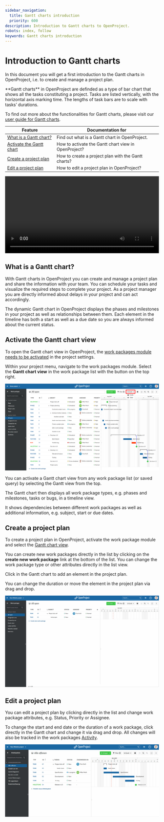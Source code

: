 ```yaml
---
sidebar_navigation:
  title: Gantt charts introduction
  priority: 600
description: Introduction to Gantt charts to OpenProject.
robots: index, follow
keywords: Gantt charts introduction
---
```


# Introduction to Gantt charts

In this document you will get a first introduction to the Gantt charts in OpenProject, i.e. to create and manage a project plan.

<div class="glossary">
**Gantt charts** in OpenProject are definded as a type of bar chart that shows all the tasks constituting a project. Tasks are listed vertically, with the horizontal axis marking time. The lengths of task bars are to scale with tasks’ durations.
</div>

To find out more about the functionalities for Gantt charts, please visit our [user guide for Gantt charts](../../user-guide/#gantt-chart).

| Feature                                                    | Documentation for                                    |
| ---------------------------------------------------------- | ---------------------------------------------------- |
| [What is a Gantt chart?](#what-is-a-gantt-chart?)          | Find out what is a Gantt chart in OpenProject.       |
| [Activate the Gantt chart](#activate-the-gantt-chart-view) | How to activate the Gantt chart view in OpenProject? |
| [Create a project plan](#create-a-project-plan)            | How to create a project plan with the Gantt charts?  |
| [Edit a project plan](#edit-a-project-plan)                | How to edit a project plan in OpenProject?           |

<video src="https://www.openproject.org/wp-content/uploads/2020/12/OpenProject-Project-Plan-and-Timelines-Gantt-charts.mp4" type="video/mp4" controls="" style="width:100%"></video>

## What is a Gantt chart?

With Gantt charts in OpenProject you can create and manage a project plan and share the information with your team. You can schedule your tasks and visualize the required steps to complete your project. As a project manager you are directly informed about delays in your project and can act accordingly.

The dynamic Gantt chart in OpenProject displays the phases and milestones in your project as well as relationships between them. Each element in the timeline has both a start as well as a due date so you are always informed about the current status.

## Activate the Gantt chart view

To open the Gantt chart view in OpenProject, the [work packages module needs to be activated](../projects/#activate-and-deactivate-modules) in the project settings.

Within your project menu, navigate to the work packages module. Select the **Gantt chart view** in the work package list with the button on the top right.

![Activate-Gantt-chart](Activate-Gantt-chart.png)

You can activate a Gantt chart view from any work package list (or saved query) by selecting the Gantt view from the top.

The Gantt chart then displays all work package types, e.g. phases and milestones, tasks or bugs, in a timeline view.

It shows dependencies between different work packages as well as additional information, e.g. subject, start or due dates.

## Create a project plan

To create a project plan in OpenProject, activate the work package module and select the [Gantt chart view](#activate-the-gantt-chart-view).

You can create new work packages directly in the list by clicking on the **create new work package** link at the bottom of the list. You can change the work package type or other attributes directly in the list view.

Click in the Gantt chart to add an element in the project plan.

You can change the duration or move the element in the project plan via drag and drop.

![create-projectplan](create-projectplan-1571743591204.gif)

## Edit a project plan

You can edit a project plan by clicking directly in the list and change work package attributes, e.g. Status, Priority or Assignee.

To change the start and end date or the duration of a work package, click directly in the Gantt chart and change it via drag and drop.
All changes will also be tracked in the work packages [Activity](../../user-guide/activity).

![edit-projectplan](edit-projectplan.gif)

